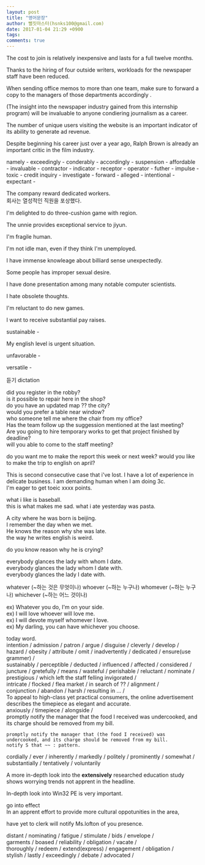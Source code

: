```yaml
---
layout: post
title: "영어문장"
author: 뻘짓마스터(hsnks100@gmail.com)
date: 2017-01-04 21:29 +0900
tags: 
comments: true
---
```


The cost to join is relatively inexpensive and lasts for a full twelve months. 

Thanks to the hiring of four outside writers, workloads for the newspaper staff have been reduced. 

When sending office memos to more than one team, make sure to forward a copy to the managers of those departments accordingly  . 
 
(The insight into the newspaper industry gained from this internship program) will be invaluable to anyone condiering journalism as a career. 

The number of unique users visiting the website is an important indicator of its ability to generate ad revenue. 

Despite beginning his career just over a year ago, Ralph Brown is already an important critic in the film industry. 


namely - 
exceedingly - 
conderably - 
accordingly - 
suspension - 
affordable - 
invaluable - 
contractor - 
indicator - 
receptor - 
operator - 
futher - 
impulse - 
toxic - 
credit inquiry - 
investigate - 
forward - 
alleged - 
intentional - 
expectant - 

The company reward dedicated workers.  
회사는 열성적인 직원을 포상했다.

I'm delighted to do three-cushion game with region.

The unnie provides exceptional service to jiyun.

I'm fragile human.

I'm not idle man, even if they think I'm unemployed.

I have immense knowleage about billiard sense unexpectedly.

Some people has improper sexual desire.

I have done presentation among many notable computer scientists.

I hate obsolete thoughts.

I'm reluctant to do new games.

I want to receive substantial pay raises.

sustainable -

My english level is urgent situation.

unfavorable -

versatile - 


듣기 dictation


did you register in the robby?  
is it possible to repair here in the shop?  
do you have an updated map ?? the city?  
would you prefer a table near window?  
who someone tell me where the chair from my office?  
Has the team follow up the suggession mentioned at the last meeting?  
Are you going to hire temporary works to get that project finished by deadline?  
will you able to come to the staff meeting?

do you want me to make the report this week or next week?
would you like to make the trip to english on april?

This is second consecutive case that i've lost.
I have a lot of experience in delicate business.
I am demanding human when I am doing 3c.  
I'm eager to get toeic xxxx points.  

what i like is baseball.  
this is what makes me sad.
what i ate yesterday was pasta.  

A city where he was born is beijing.  
I remember  the day when we met.   
He knows the reason why she was late.  
the way he writes english is weird.  


do you know reason why he is crying?  

everybody glances the lady with whom I date.  
everybody glances the lady whom I date with.  
everybody glances the lady I date with.  

whatever   (~하는 것은 무엇이나)
whoever   (~하는 누구나)
whomever (~하는 누구나)
whichever (~하는 어느 것이나)

  ex) Whatever you do, I'm on your side.  
  ex) I will love whoever will love me.  
  ex) I will devote myself whomever I love.  
  ex) My darling, you can have whichever you choose.  


today word.  
intention / admission / patron / argue / disguise / cleverly / develop /  
hazard / obesity / attribute / omit / inadvertently / dedicated / ensure(use grammer) /  
sustainably / perceptible / deducted / influenced / affected / considered /  
juncture / gretefully / means / wasteful / perishable / reluctant / nominate /  
prestigious / which left the staff felling invigorated /  
intricate / flocked / flea market / in search of ?? / alignment /  
conjunction / abandon / harsh / resulting in ... /  
To appeal to high-class yet practical consumers, the online advertisement describes the timepiece as elegant and accurate.  
anxiously / timepiece / alongside /  
promptly notify the manager that the food I received was undercooked, and its charge should be removed from my bill.  
```
promptly notify the manager that (the food I received) was undercooked, and its charge should be removed from my bill.  
notify S that ~~ : pattern.
```

cordially / ever / inherently / markedly / politely / prominently / somewhat / substantially / 
tentatively / voluntarily

A more in-depth look into the __extensively__ researched education study shows worrying trends not apprent in the headline.  

In-depth look into Win32 PE is very important.  

go into effect   
In an apprent effort to provide more cultural oppotunities in the area,  

have yet to 
clerk will notify Ms.lofton of you presence.  

distant / nominating / fatigue / stimulate / bids / envelope /  
garments / boased / reliability / obligation / vacate /  
thoroughly / redeem / extend(express) / engagement / obligation /  
stylish / lastly / exceedingly / debate / advocated /  




























  








